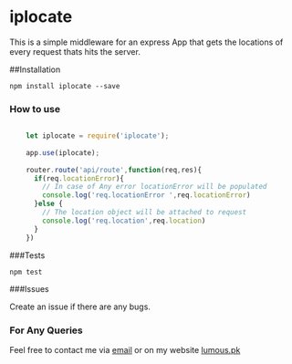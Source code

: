 # iplocate

This is a simple middleware for an express App that gets the locations of every request thats hits the server.

##Installation

`npm install iplocate --save`

### How to use

```javascript

    let iplocate = require('iplocate');
    
    app.use(iplocate);
    
    router.route('api/route',function(req,res){
      if(req.locationError){
        // In case of Any error locationError will be populated
        console.log('req.locationError ',req.locationError)
      }else {
        // The location object will be attached to request
        console.log('req.location',req.location)
      }
    })

```
###Tests

  `npm test`

###Issues

Create an issue if there are any bugs. 


### For Any Queries

Feel free to contact me via [email](mailto:rohail@lumous.pk) or on my website [lumous.pk](http://lumous.pk)